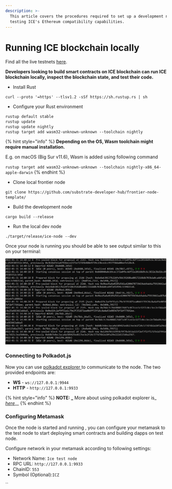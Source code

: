 ```yaml
---
description: >-
  This article covers the procedures required to set up a development node for
  testing ICE's Ethereum compatibility capabilities.
---
```


# Running ICE blockchain locally

Find all the live testnets [here](../ice-testnet-details/network-endpoints/).

**Developers looking to build smart contracts on ICE blockchain can run ICE blockchain locally, inspect the blockchain state, and test their code.**

* Install Rust

```
curl --proto '=https' --tlsv1.2 -sSf https://sh.rustup.rs | sh
```

* Configure your Rust environment

```
rustup default stable
rustup update
rustup update nightly
rustup target add wasm32-unknown-unknown --toolchain nightly
```

{% hint style="info" %}
**Depending on the OS, Wasm toolchain might require manual installation.**

E.g. on macOS (Big Sur v11.6), Wasm is added using following command

`rustup target add wasm32-unknown-unknown --toolchain nightly-x86_64-apple-darwin`
{% endhint %}

* Clone local frontier node

```
git clone https://github.com/substrate-developer-hub/frontier-node-template/
```

* Build the development node

```
cargo build --release
```

* Run the local dev node

```
./target/release/ice-node --dev
```

Once your node is running you should be able to see output similar to this on your terminal:&#x20;

![](../.gitbook/assets/image.png)

### Connecting to Polkadot.js

Now you can use [polkadot explorer ](https://polkadot.js.org/apps/#/explorer)to communicate to the node. The two provided endpoints are:&#x20;

* **WS** - `ws://127.0.0.1:9944`
* **HTTP** - `http://127.0.0.1:9933`

{% hint style="info" %}
**NOTE: **_**** More about using polkadot explorer is_ [_here_](../polkadot.js-app/using-polkadot.js-app.md)__
{% endhint %}

### Configuring Metamask

Once the node is started and running , you can configure your metamask to the test node to start deploying smart contracts and building dapps on test node.

Configure network in your metamask according to following settings:

* Network Name: `Ice test node`
* RPC URL: `http://127.0.0.1:9933`
* ChainID: `553`
* Symbol (Optional):`ICZ`

``

